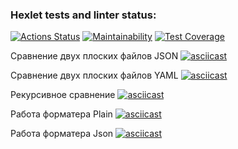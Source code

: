 ### Hexlet tests and linter status:
[![Actions Status](https://github.com/imbalans/python-project-50/workflows/hexlet-check/badge.svg)](https://github.com/imbalans/python-project-50/actions)
[![Maintainability](https://api.codeclimate.com/v1/badges/847ed24ab4308cc03fb6/maintainability)](https://codeclimate.com/github/imbalans/python-project-50/maintainability)
[![Test Coverage](https://api.codeclimate.com/v1/badges/847ed24ab4308cc03fb6/test_coverage)](https://codeclimate.com/github/imbalans/python-project-50/test_coverage)

Сравнение двух плоских файлов JSON
[![asciicast](https://asciinema.org/a/79RTca17FioAsf48Hc2Q2yVvb.svg)](https://asciinema.org/a/79RTca17FioAsf48Hc2Q2yVvb)

Сравнение двух плоских файлов YAML
[![asciicast](https://asciinema.org/a/cU1qXH6ASnMcAdUZBQ05RxoYP.svg)](https://asciinema.org/a/cU1qXH6ASnMcAdUZBQ05RxoYP)

Рекурсивное сравнение
[![asciicast](https://asciinema.org/a/KwCBWNfnKwZ0tog3rnZiwdClm.svg)](https://asciinema.org/a/KwCBWNfnKwZ0tog3rnZiwdClm)

Работа форматера Plain
[![asciicast](https://asciinema.org/a/uJB4KxZwcIkvGtaRbi0ekNL9J.svg)](https://asciinema.org/a/uJB4KxZwcIkvGtaRbi0ekNL9J)

Работа форматера Json
[![asciicast](https://asciinema.org/a/HpJveD7O2T1zO0u5W3MPlEnYE.svg)](https://asciinema.org/a/HpJveD7O2T1zO0u5W3MPlEnYE)